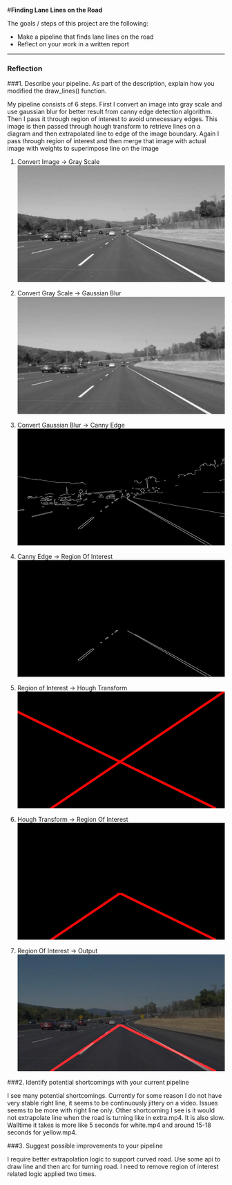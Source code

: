 #**Finding Lane Lines on the Road** 

The goals / steps of this project are the following:

* Make a pipeline that finds lane lines on the road
* Reflect on your work in a written report


[//]: # (Image References)

[image1]: ./test_images/solidWhiteCurve.jpg_gscale.jpg "Grayscale"
[image2]: ./test_images/solidWhiteCurve.jpg_gblur.jpg "Gaussianblur"
[image3]: ./test_images/solidWhiteCurve.jpg_canny.jpg "Cannyedge"
[image4]: ./test_images/solidWhiteCurve.jpg_region.jpg "Regionofinterest"
[image5]: ./test_images/solidWhiteCurve.jpg_hough.jpg "Houghtransform"
[image6]: ./test_images/solidWhiteCurve.jpg_region2.jpg "Regionofinterest2"
[image7]: ./test_images/solidWhiteCurve.jpg_output.jpg "Output"

---

### Reflection

###1. Describe your pipeline. As part of the description, explain how you modified the draw_lines() function.

My pipeline consists of 6 steps. First I convert an image into gray scale and use gaussian blur for better result from canny edge detection algorithm. Then I pass it through region of interest to avoid unnecessary edges. This image is then passed through hough transform to retrieve lines on a diagram and then extrapolated line to edge of the image boundary. Again I pass through region of interest and then merge that image with actual image with weights to superimpose line on the image


1.	Convert Image -> Gray Scale
![Gray Scale][image1]

2. Convert Gray Scale -> Gaussian Blur
![Gaussian Blur][image2]

3. Convert Gaussian Blur -> Canny Edge
![Canny Edge][image3]

4. Canny Edge -> Region Of Interest
![Region of Interest][image4]

5. Region of Interest -> Hough Transform
![Hough Transform][image5]

6. Hough Transform -> Region Of Interest
![Region of Interest][image6]

7. Region Of Interest -> Output
![Output][image7]


###2. Identify potential shortcomings with your current pipeline

I see many potential shortcomings. Currently for some reason I do not have very stable right line, it seems to be continuously jittery on a video. Issues seems to be more with right line only. Other shortcoming I see is it would not extrapolate line when the road is turning like in extra.mp4. It is also slow. Walltime it takes is more like 5 seconds for white.mp4 and around 15-18 seconds for yellow.mp4. 

###3. Suggest possible improvements to your pipeline

I require better extrapolation logic to support curved road. Use some api to draw line and then arc for turning road. I need to remove region of interest related logic applied two times. 